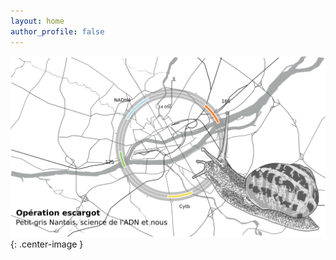 ```yaml
---
layout: home
author_profile: false
---
```

![un escargot vectorisé](/assets/images/Logo_V5.png){: .center-image }
